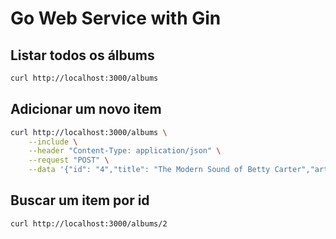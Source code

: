 # Go Web Service with Gin

## Listar todos os álbums

```sh
curl http://localhost:3000/albums
```

## Adicionar um novo item

```sh
curl http://localhost:3000/albums \
    --include \
    --header "Content-Type: application/json" \
    --request "POST" \
    --data '{"id": "4","title": "The Modern Sound of Betty Carter","artist": "Betty Carter","price": 49.99}'
```

## Buscar um item por id

```sh
curl http://localhost:3000/albums/2
```
